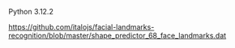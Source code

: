 Python 3.12.2

https://github.com/italojs/facial-landmarks-recognition/blob/master/shape_predictor_68_face_landmarks.dat